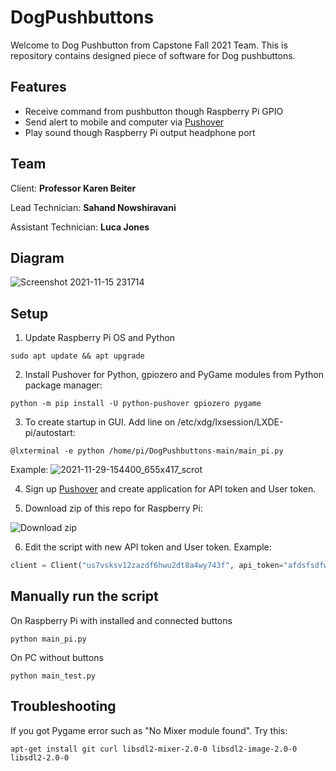 # DogPushbuttons
Welcome to Dog Pushbutton from Capstone Fall 2021 Team. This is repository contains designed piece of software for Dog pushbuttons.

## Features 
- Receive command from pushbutton though Raspberry Pi GPIO
- Send alert to mobile and computer via [Pushover](https://pushover.net/)
- Play sound though Raspberry Pi output headphone port

## Team
Client: **Professor Karen Beiter**

Lead Technician: **Sahand Nowshiravani**

Assistant Technician: **Luca Jones**

## Diagram
![Screenshot 2021-11-15 231714](https://user-images.githubusercontent.com/13942195/141911259-a4ff4fc9-f957-4ac4-a3b7-12223d736c2f.png)

## Setup
1. Update Raspberry Pi OS and Python
```shell
sudo apt update && apt upgrade
```
2. Install Pushover for Python, gpiozero and PyGame modules from Python package manager:
```shell
python -m pip install -U python-pushover gpiozero pygame
```
3. To create startup in GUI. Add line on /etc/xdg/lxsession/LXDE-pi/autostart: 
```shell
@lxterminal -e python /home/pi/DogPushbuttons-main/main_pi.py
```
Example:
![2021-11-29-154400_655x417_scrot](https://user-images.githubusercontent.com/13942195/143940248-8aafcc82-60cd-4e8c-9f8e-0be8a2938afd.png)


4. Sign up [Pushover](https://pushover.net/) and create application for API token and User token.

5. Download zip of this repo for Raspberry Pi:

![Download zip](https://user-images.githubusercontent.com/13942195/142032300-4aa0cc3d-84c8-4ba0-962f-1a33072dd566.png)

6. Edit the script with new API token and User token. Example:
```python
client = Client("us7vsksv12zazdf6hwu2dt8a4wy743f", api_token="afdsfsdfwzxczt1426xjnp1waj4")
```

## Manually run the script
On Raspberry Pi with installed and connected buttons
```shell
python main_pi.py
```
On PC without buttons
```shell
python main_test.py
```

## Troubleshooting
If you got Pygame error such as "No Mixer module found". Try this:
```shell
apt-get install git curl libsdl2-mixer-2.0-0 libsdl2-image-2.0-0 libsdl2-2.0-0
```
